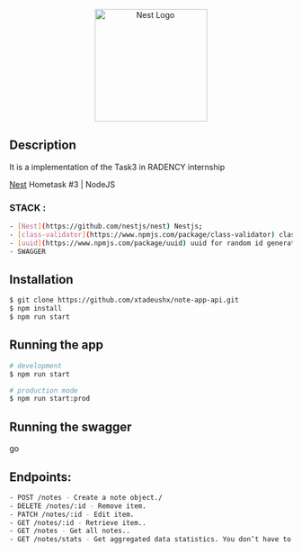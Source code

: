 <p align="center">
  <a href="http://nestjs.com/" target="blank"><img src="https://nestjs.com/img/logo-small.svg" width="200" alt="Nest Logo" /></a>
</p>

## Description

It is a implementation of the Task3 in RADENCY internship

[Nest](https://https://docs.google.com/document/d/1wQbWm08yyh2gRltkHlcDNOaBPyfkqHH7JvozwINtjUI/edit) Hometask #3 | NodeJS

### STACK :

```bash
- [Nest](https://github.com/nestjs/nest) Nestjs;
- [class-validator](https://www.npmjs.com/package/class-validator) class-validator for validating;
- [uuid](https://www.npmjs.com/package/uuid) uuid for random id generation;
- SWAGGER
```

## Installation

```bash
$ git clone https://github.com/xtadeushx/note-app-api.git
$ npm install
$ npm run start
```

## Running the app

```bash
# development
$ npm run start

# production mode
$ npm run start:prod
```

## Running the swagger

go [](http://localhost:3000/api)

## Endpoints:

```bash
- POST /notes - Create a note object./
- DELETE /notes/:id - Remove item.
- PATCH /notes/:id - Edit item.
- GET /notes/:id - Retrieve item..
- GET /notes - Get all notes..
- GET /notes/stats - Get aggregated data statistics. You don’t have to mock this data. You need to calculate it based on notes objects you have..
```
